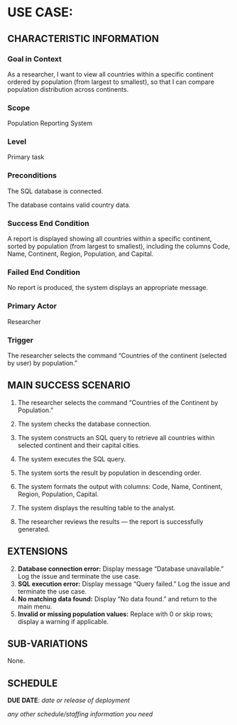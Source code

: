 # USE CASE: <number> <the name should be the goal as a short active verb phrase>

## CHARACTERISTIC INFORMATION

### Goal in Context

As a researcher, I want to view all countries within a specific continent ordered by population (from largest to smallest), so that I can compare population distribution across continents.

### Scope

Population Reporting System

### Level

Primary task

### Preconditions

The SQL database is connected.

The database contains valid country data.

### Success End Condition

A report is displayed showing all countries within a specific continent, sorted by population (from largest to smallest), including the columns Code, Name, Continent, Region, Population, and Capital.

### Failed End Condition

No report is produced, the system displays an appropriate message.

### Primary Actor

Researcher

### Trigger

The researcher selects the command “Countries of the continent (selected by user) by population.”

## MAIN SUCCESS SCENARIO

1. The researcher selects the command “Countries of the Continent by Population.”

2. The system checks the database connection.

3. The system constructs an SQL query to retrieve all countries within selected continent and their capital cities.

4. The system executes the SQL query.

5. The system sorts the result by population in descending order.

6. The system formats the output with columns: Code, Name, Continent, Region, Population, Capital.

7. The system displays the resulting table to the analyst.

8. The researcher reviews the results — the report is successfully generated.

## EXTENSIONS

2. **Database connection error:** Display message “Database unavailable.” Log the issue and terminate the use case.
4. **SQL execution error:** Display message “Query failed.” Log the issue and terminate the use case.
6. **No matching data found:** Display “No data found.” and return to the main menu.
6. **Invalid or missing population values:** Replace with 0 or skip rows; display a warning if applicable.

## SUB-VARIATIONS

None.

## SCHEDULE

**DUE DATE**: *date or release of deployment*

*any other schedule/staffing information you need*